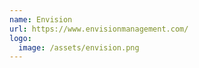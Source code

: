 ```yaml
---
name: Envision
url: https://www.envisionmanagement.com/
logo:
  image: /assets/envision.png
---
```

